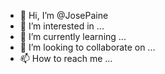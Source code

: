 - 👋 Hi, I’m @JosePaine
- 👀 I’m interested in ... 
- 🌱 I’m currently learning ...
- 💞️ I’m looking to collaborate on ...
- 📫 How to reach me ...

<!---
JosePaine/JosePaine is a ✨ special ✨ repository because its `README.md` (this file) appears on your GitHub profile.
You can click the Preview link to take a look at your changes.
--->
